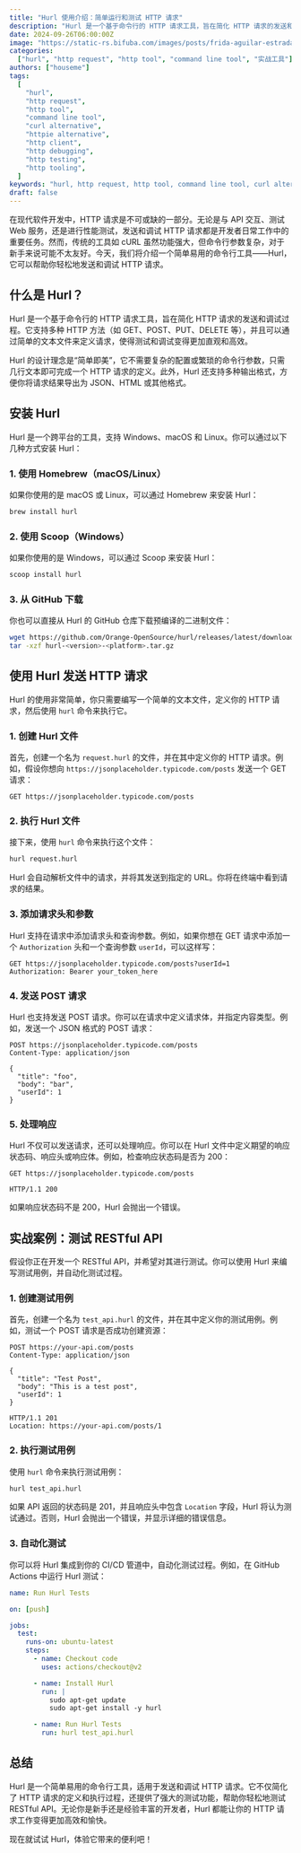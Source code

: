 ```yaml
---
title: "Hurl 使用介绍：简单运行和测试 HTTP 请求"
description: "Hurl 是一个基于命令行的 HTTP 请求工具，旨在简化 HTTP 请求的发送和调试过程。它支持多种 HTTP 方法（如 GET、POST、PUT、DELETE 等），并且可以通过简单的文本文件来定义请求，使得测试和调试变得更加直观和高效。"
date: 2024-09-26T06:00:00Z
image: "https://static-rs.bifuba.com/images/posts/frida-aguilar-estrada-sMV0Rv4UKKY-unsplash.jpg"
categories:
  ["hurl", "http request", "http tool", "command line tool", "实战工具"]
authors: ["houseme"]
tags:
  [
    "hurl",
    "http request",
    "http tool",
    "command line tool",
    "curl alternative",
    "httpie alternative",
    "http client",
    "http debugging",
    "http testing",
    "http tooling",
  ]
keywords: "hurl, http request, http tool, command line tool, curl alternative, httpie alternative, http client, http debugging, http testing, http tooling"
draft: false
---
```


在现代软件开发中，HTTP 请求是不可或缺的一部分。无论是与 API 交互、测试 Web 服务，还是进行性能测试，发送和调试 HTTP 请求都是开发者日常工作中的重要任务。然而，传统的工具如 cURL 虽然功能强大，但命令行参数复杂，对于新手来说可能不太友好。今天，我们将介绍一个简单易用的命令行工具——Hurl，它可以帮助你轻松地发送和调试 HTTP 请求。

## 什么是 Hurl？

Hurl 是一个基于命令行的 HTTP 请求工具，旨在简化 HTTP 请求的发送和调试过程。它支持多种 HTTP 方法（如 GET、POST、PUT、DELETE 等），并且可以通过简单的文本文件来定义请求，使得测试和调试变得更加直观和高效。

Hurl 的设计理念是“简单即美”，它不需要复杂的配置或繁琐的命令行参数，只需几行文本即可完成一个 HTTP 请求的定义。此外，Hurl 还支持多种输出格式，方便你将请求结果导出为 JSON、HTML 或其他格式。

## 安装 Hurl

Hurl 是一个跨平台的工具，支持 Windows、macOS 和 Linux。你可以通过以下几种方式安装 Hurl：

### 1. 使用 Homebrew（macOS/Linux）

如果你使用的是 macOS 或 Linux，可以通过 Homebrew 来安装 Hurl：

```bash
brew install hurl
```

### 2. 使用 Scoop（Windows）

如果你使用的是 Windows，可以通过 Scoop 来安装 Hurl：

```powershell
scoop install hurl
```

### 3. 从 GitHub 下载

你也可以直接从 Hurl 的 GitHub 仓库下载预编译的二进制文件：

```bash
wget https://github.com/Orange-OpenSource/hurl/releases/latest/download/hurl-<version>-<platform>.tar.gz
tar -xzf hurl-<version>-<platform>.tar.gz
```

## 使用 Hurl 发送 HTTP 请求

Hurl 的使用非常简单，你只需要编写一个简单的文本文件，定义你的 HTTP 请求，然后使用 `hurl` 命令来执行它。

### 1. 创建 Hurl 文件

首先，创建一个名为 `request.hurl` 的文件，并在其中定义你的 HTTP 请求。例如，假设你想向 `https://jsonplaceholder.typicode.com/posts` 发送一个 GET 请求：

```hurl
GET https://jsonplaceholder.typicode.com/posts
```

### 2. 执行 Hurl 文件

接下来，使用 `hurl` 命令来执行这个文件：

```bash
hurl request.hurl
```

Hurl 会自动解析文件中的请求，并将其发送到指定的 URL。你将在终端中看到请求的结果。

### 3. 添加请求头和参数

Hurl 支持在请求中添加请求头和查询参数。例如，如果你想在 GET 请求中添加一个 `Authorization` 头和一个查询参数 `userId`，可以这样写：

```hurl
GET https://jsonplaceholder.typicode.com/posts?userId=1
Authorization: Bearer your_token_here
```

### 4. 发送 POST 请求

Hurl 也支持发送 POST 请求。你可以在请求中定义请求体，并指定内容类型。例如，发送一个 JSON 格式的 POST 请求：

```hurl
POST https://jsonplaceholder.typicode.com/posts
Content-Type: application/json

{
  "title": "foo",
  "body": "bar",
  "userId": 1
}
```

### 5. 处理响应

Hurl 不仅可以发送请求，还可以处理响应。你可以在 Hurl 文件中定义期望的响应状态码、响应头或响应体。例如，检查响应状态码是否为 200：

```hurl
GET https://jsonplaceholder.typicode.com/posts

HTTP/1.1 200
```

如果响应状态码不是 200，Hurl 会抛出一个错误。

## 实战案例：测试 RESTful API

假设你正在开发一个 RESTful API，并希望对其进行测试。你可以使用 Hurl 来编写测试用例，并自动化测试过程。

### 1. 创建测试用例

首先，创建一个名为 `test_api.hurl` 的文件，并在其中定义你的测试用例。例如，测试一个 POST 请求是否成功创建资源：

```hurl
POST https://your-api.com/posts
Content-Type: application/json

{
  "title": "Test Post",
  "body": "This is a test post",
  "userId": 1
}

HTTP/1.1 201
Location: https://your-api.com/posts/1
```

### 2. 执行测试用例

使用 `hurl` 命令来执行测试用例：

```bash
hurl test_api.hurl
```

如果 API 返回的状态码是 201，并且响应头中包含 `Location` 字段，Hurl 将认为测试通过。否则，Hurl 会抛出一个错误，并显示详细的错误信息。

### 3. 自动化测试

你可以将 Hurl 集成到你的 CI/CD 管道中，自动化测试过程。例如，在 GitHub Actions 中运行 Hurl 测试：

```yaml
name: Run Hurl Tests

on: [push]

jobs:
  test:
    runs-on: ubuntu-latest
    steps:
      - name: Checkout code
        uses: actions/checkout@v2

      - name: Install Hurl
        run: |
          sudo apt-get update
          sudo apt-get install -y hurl

      - name: Run Hurl Tests
        run: hurl test_api.hurl
```

## 总结

Hurl 是一个简单易用的命令行工具，适用于发送和调试 HTTP 请求。它不仅简化了 HTTP 请求的定义和执行过程，还提供了强大的测试功能，帮助你轻松地测试 RESTful API。无论你是新手还是经验丰富的开发者，Hurl 都能让你的 HTTP 请求工作变得更加高效和愉快。

现在就试试 Hurl，体验它带来的便利吧！
